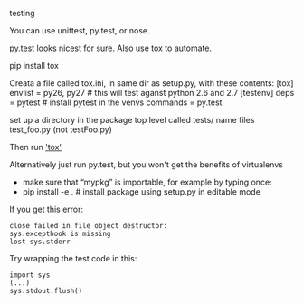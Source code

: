 testing

You can use unittest, py.test, or nose.

py.test looks nicest for sure.
Also use tox to automate.

pip install tox

Creata a file called tox.ini, in same dir as setup.py, with these contents:
    [tox]
    envlist = py26, py27 # this will test aganst python 2.6 and 2.7
    [testenv]
    deps = pytest # install pytest in the venvs
    commands = py.test

set up a directory in the package top level called tests/
name files test_foo.py (not testFoo.py)

Then run ['tox'](https://tox.readthedocs.io/en/latest/)

Alternatively just run py.test, but you won't get the benefits of virtualenvs

- make sure that “mypkg” is importable, for example by typing once:
- pip install -e .  # install package using setup.py in editable mode


If you get this error:

    close failed in file object destructor:
    sys.excepthook is missing
    lost sys.stderr


Try wrapping the test code in this:

    import sys
    (...)
    sys.stdout.flush()


